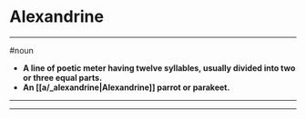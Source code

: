 # Alexandrine
---
#noun
- **A line of poetic meter having twelve syllables, usually divided into two or three equal parts.**
- **An [[a/_alexandrine|Alexandrine]] parrot or parakeet.**
---
---
